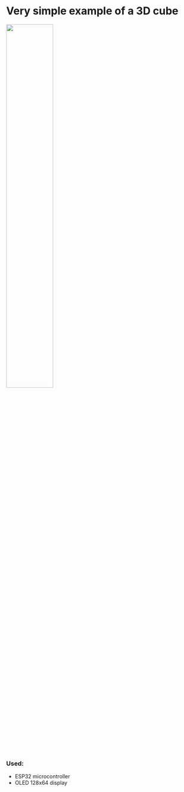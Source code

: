 # Very simple example of a 3D cube
<img src="https://github.com/Proger-3301/3D-cube-ESP32/assets/121359987/0ab47329-4bff-4b2b-a6af-3b00a678a433" width="50%" height="auto"></img>
### Used:
+ ESP32 microcontroller
+ OLED 128x64 display
